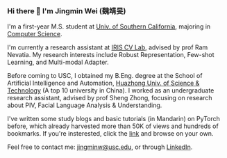 ### Hi there 👋 I'm Jingmin Wei (魏靖旻)

I'm a first-year M.S. student at [Univ. of Southern California](https://www.usc.edu/), majoring in [Computer Science](https://www.cs.usc.edu/).

I'm currently a research assistant at [IRIS CV Lab](https://sites.usc.edu/iris-cvlab/), advised by prof Ram Nevatia. My research interests include Robust Representation, Few-shot Learning, and Multi-modal Adapter.

Before coming to USC, I obtained my B.Eng. degree at the School of Artificial Intelligence and Automation, [Huazhong Univ. of Science & Technology](http://english.hust.edu.cn/) (A top 10 university in China). I worked as an undergraduate research assistant, advised by prof Sheng Zhong, focusing on research about PIV, Facial Language Analysis & Understanding.

I've written some study blogs and basic tutorials (in Mandarin) on PyTorch before, which already harvested more than 50K of views and hundreds of bookmarks. If you're insterested, click the [link](https://blog.csdn.net/weixin_44979150/category_11618935.html) and browse on your own.

Feel free to contact me: jingminw@usc.edu, or through [LinkedIn](https://www.linkedin.com/in/jingminwei/).
